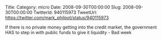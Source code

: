 Title: 
Category: micro
Date: 2008-09-30T00:00:00
Slug: 2008-09-30T00:00:00
TwitterId: 940115973
TweetUrl: https://twitter.com/mark_philpot/status/940115973

If there is no private money getting into the credit market, the government HAS to step in with public funds to give it liquidity - Bad week